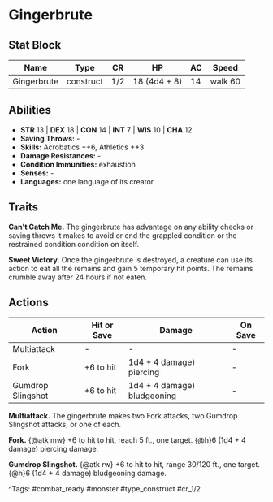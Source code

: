 # Gingerbrute

## Stat Block

| Name | Type | CR | HP | AC | Speed |
|------|------|----|----|----|-------|
| Gingerbrute | construct | 1/2 | 18 (4d4 + 8) | 14 | walk 60 |

## Abilities

- **STR** 13 | **DEX** 18 | **CON** 14 | **INT** 7 | **WIS** 10 | **CHA** 12
- **Saving Throws:** -  
- **Skills:** Acrobatics ++6, Athletics ++3  
- **Damage Resistances:** -  
- **Condition Immunities:** exhaustion  
- **Senses:** -  
- **Languages:** one language of its creator

## Traits

**Can't Catch Me.** The gingerbrute has advantage on any ability checks or saving throws it makes to avoid or end the grappled condition or the restrained condition condition on itself.

**Sweet Victory.** Once the gingerbrute is destroyed, a creature can use its action to eat all the remains and gain 5 temporary hit points. The remains crumble away after 24 hours if not eaten.


## Actions

| Action | Hit or Save | Damage | On Save |
|--------|--------------|--------|----------|
| Multiattack | - | - | - |
| Fork | +6 to hit | 1d4 + 4 damage) piercing | - |
| Gumdrop Slingshot | +6 to hit | 1d4 + 4 damage) bludgeoning | - |

**Multiattack.** The gingerbrute makes two Fork attacks, two Gumdrop Slingshot attacks, or one of each.

**Fork.** {@atk mw} +6 to hit to hit, reach 5 ft., one target. {@h}6 (1d4 + 4 damage) piercing damage.

**Gumdrop Slingshot.** {@atk rw} +6 to hit to hit, range 30/120 ft., one target. {@h}6 (1d4 + 4 damage) bludgeoning damage.


^Tags: #combat_ready #monster #type_construct #cr_1/2
